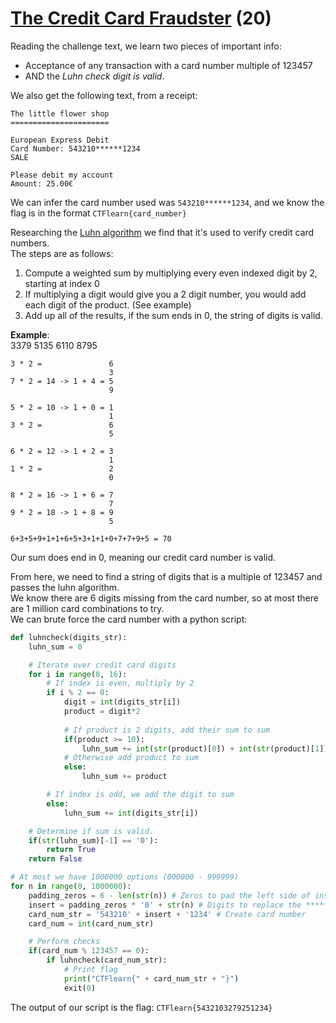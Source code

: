 # [The Credit Card Fraudster](https://ctflearn.com/challenge/970) (20)
Reading the challenge text, we learn two pieces of important info: <br />
- Acceptance of any transaction with a card number multiple of 123457 <br />
- AND the *Luhn check digit is valid*.

We also get the following text, from a receipt: <br />
```
The little flower shop
======================

European Express Debit
Card Number: 543210******1234
SALE

Please debit my account
Amount: 25.00€
```
We can infer the card number used was `543210******1234`, and we know the flag is in the format `CTFlearn{card_number}` <br />

Researching the [Luhn algorithm](https://www.youtube.com/watch?v=PNXXqzU4YnM) we find that it's used to verify credit card numbers. <br />
The steps are as follows: <br />
1. Compute a weighted sum by multiplying every even indexed digit by 2, starting at index 0
2. If multiplying a digit would give you a 2 digit number, you would add each digit of the product. (See example)
3. Add up all of the results, if the sum ends in 0, the string of digits is valid.

**Example**: <br />
3379 5135 6110 8795 <br />
```
3 * 2 =               6
                      3
7 * 2 = 14 -> 1 + 4 = 5
                      9

5 * 2 = 10 -> 1 + 0 = 1
                      1
3 * 2 =               6
                      5

6 * 2 = 12 -> 1 + 2 = 3
                      1
1 * 2 =               2
                      0

8 * 2 = 16 -> 1 + 6 = 7
                      7
9 * 2 = 18 -> 1 + 8 = 9
                      5

6+3+5+9+1+1+6+5+3+1+1+0+7+7+9+5 = 70
```
Our sum does end in 0, meaning our credit card number is valid. <br />

From here, we need to find a string of digits that is a multiple of 123457 and passes the luhn algorithm. <br />
We know there are 6 digits missing from the card number, so at most there are 1 million card combinations to try. <br />
We can brute force the card number with a python script: <br />
```python
def luhncheck(digits_str):
	luhn_sum = 0

	# Iterate over credit card digits
	for i in range(0, 16):
		# If index is even, multiply by 2
		if i % 2 == 0:
			digit = int(digits_str[i])
			product = digit*2
			
			# If product is 2 digits, add their sum to sum
			if(product >= 10):
				luhn_sum += int(str(product)[0]) + int(str(product)[1])
			# Otherwise add product to sum
			else:
				luhn_sum += product

		# If index is odd, we add the digit to sum
		else:
			luhn_sum += int(digits_str[i])

	# Determine if sum is valid.
	if(str(luhn_sum)[-1] == '0'):
		return True
	return False

# At most we have 1000000 options (000000 - 999999)
for n in range(0, 1000000):
	padding_zeros = 6 - len(str(n)) # Zeros to pad the left side of insert
	insert = padding_zeros * '0' + str(n) # Digits to replace the ****** chars
	card_num_str = '543210' + insert + '1234' # Create card number
	card_num = int(card_num_str)

	# Perform checks
	if(card_num % 123457 == 0):
		if luhncheck(card_num_str):
			# Print flag
			print("CTFlearn{" + card_num_str + "}")
			exit(0)
```
The output of our script is the flag: `CTFlearn{5432103279251234}` <br />
